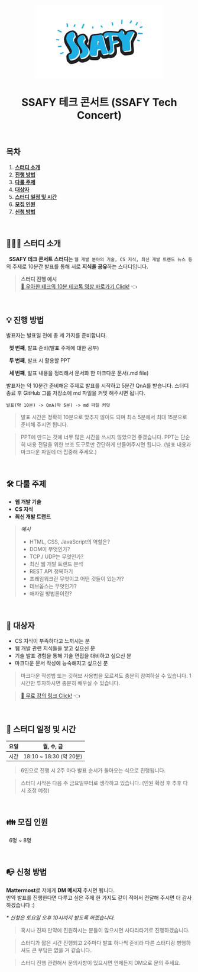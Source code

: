 <div align="center">
  <br />
  <img src="./images/ssafy_logo.png" alt="SSAFY" height="200px" />
  <br />
  <h1>SSAFY 테크 콘서트 (SSAFY Tech Concert)</h1>
  <br />
</div>

## 목차

1. [**스터디 소개**](#1)
2. [**진행 방법**](#2)
3. [**다룰 주제**](#3)
4. [**대상자**](#4)
5. [**스터디 일정 및 시간**](#5)
6. [**모집 인원**](#6)
7. [**신청 방법**](#7)

<br />

<div id="1"></div>

## 💁🏻‍♂ 스터디 소개

&nbsp;&nbsp;**SSAFY 테크 콘서트 스터디**는 `웹 개발 분야의 기술, CS 지식, 최신 개발 트랜드 뉴스 등`의 주제로 10분간 발표를 통해 서로 **지식을 공유**하는 스터디입니다.

> **스터디 진행 예시**  
> [🔗 우아한 테크의 10분 테코톡 영상 바로가기 Click!](https://youtu.be/F_vBAbjj4Pk) 👈

<br />

<div id="2"></div>

## 💡 진행 방법

발표자는 발표일 전에 총 세 가지를 준비합니다.

&nbsp;&nbsp;**첫 번째**, 발표 준비(발표 주제에 대한 공부)

&nbsp;&nbsp;**두 번째**, 발표 시 활용할 PPT

&nbsp;&nbsp;**세 번째**, 발표 내용을 정리해서 문서화 한 마크다운 문서(.md file)

발표자는 약 10분간 준비해온 주제로 발표를 시작하고 5분간 QnA를 받습니다. 스터디 종료 후 GitHub 그룹 저장소에 md 파일을 커밋 해주시면 됩니다.

```
발표(약 10분) -> QnA(약 5분) -> md 파일 커밋
```

> 발표 시간은 정확히 10분으로 맞추지 않아도 되며 최소 5분에서 최대 15분으로 준비해 주시면 됩니다.

> PPT에 만드는 것에 너무 많은 시간을 쓰시지 않았으면 좋겠습니다. PPT는 단순히 내용 전달을 위한 보조 도구로만 간단하게 만들어주시면 됩니다. (발표 내용과 마크다운 파일에 더 집중해 주세요.)

<br />

<div id="3"></div>

## 🛠 다룰 주제

- **웹 개발 기술**
- **CS 지식**
- **최신 개발 트랜드**

> **_예시_**
>
> - HTML, CSS, JavaScript의 역할은?
> - DOM이 무엇인가?
> - TCP / UDP는 무엇인가?
> - 최신 웹 개발 트랜드 분석
> - REST API 정복하기
> - 프레임워크란 무엇이고 어떤 것들이 있는가?
> - 데브옵스는 무엇인가?
> - 애자일 방법론이란?

<br />

<div id="4"></div>

## 🎯 대상자

- CS 지식이 부족하다고 느끼시는 분
- 웹 개발 관련 지식들을 쌓고 싶으신 분
- 기술 발표 경험을 통해 기술 면접을 대비하고 싶으신 분
- 마크다운 문서 작성에 능숙해지고 싶으신 분

> 마크다운 작성법 또는 깃허브 사용법을 모르셔도 충분히 참여하실 수 있습니다. 1시간만 투자하시면 충분히 배우실 수 있습니다.

> [🔗 무료 강의 링크 Click!](https://youtu.be/kMEb_BzyUqk) 👈

<br />

<div id="5"></div>

## 📅 스터디 일정 및 시간

| 요일 |       월, 수, 금        |
| :--: | :---------------------: |
| 시간 | 18:10 ~ 18:30 (약 20분) |

> 6인으로 진행 시 2주 마다 발표 순서가 돌아오는 식으로 진행됩니다.

> 스터디 시작은 다음 주 금요일부터로 생각하고 있습니다. (인원 확정 후 추후 다시 조정 예정)

<br />

<div id="6"></div>

## 👪 모집 인원

&nbsp;&nbsp;6명 ~ 8명

<br />

<div id="7"></div>

## 📭 신청 방법

**Mattermost**로 저에게 **DM 메시지** 주시면 됩니다.  
만약 발표를 진행한다면 다루고 싶은 주제 한 가지도 같이 적어서 전달해 주시면 더 감사하겠습니다 :)

_\* 신청은 토요일 오후 10시까지 받도록 하겠습니다._

> 혹시나 진짜 만약에 진원하시는 분들이 많으시면 사다리타기로 진행하겠습니다.

> 스터디가 짧은 시간 진행되고 2주마다 발표 하나씩 준비라 다른 스터디랑 병행하셔도 큰 부담은 없을 거 같습니다.

> 스터디 진행 관련해서 문의사항이 있으시면 언제든지 DM으로 문의 주세요.
